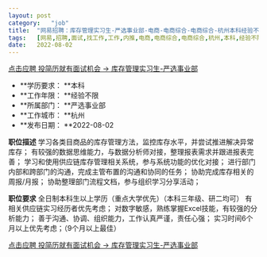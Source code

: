 ```yaml
---
layout:	post
category:	"job"
title:	"网易招聘：库存管理实习生-严选事业部-电商-电商综合-电商综合-杭州本科经验不限"
tags:	[网易,招聘,面试,找工作,工作,内推,电商,电商综合,电商综合,杭州,本科,经验不限]
date:	2022-08-02
---
```


[点击应聘 投简历就有面试机会 -> 库存管理实习生-严选事业部](http://mobile.bole.netease.com/bole/boleDetail?id=41997&employeeId=346f03c3cda5f04c&key=all)



- **学历要求： **本科
- **工作年限： **经验不限
- **所属部门： **严选事业部
- **工作城市： **杭州
- **发布日期： **2022-08-02



**职位描述**
学习各类目商品的库存管理方法，监控库存水平，并尝试推进解决异常库存；
有较强的数据思维能力，与数据分析师对接，整理报表需求并跟进报表完善；
学习和使用供应链库存管理相关系统，参与系统功能的优化对接；
进行部门内部和跨部门的沟通，完成主管布置的沟通和协同的任务；
协助完成库存相关的周报/月报；
协助整理部门流程文档，参与组织学习分享活动；




**职位要求**
全日制本科生以上学历（重点大学优先）（本科三年级、研二均可）
有相关供应链实习经历者优先考虑；
对数字敏感，熟练掌握Excel技能，有较强的分析能力；
善于沟通、协调、组织能力，工作认真严谨，责任心强；
实习时间6个月以上优先考虑；（9个月以上最佳）



[点击应聘 投简历就有面试机会 -> 库存管理实习生-严选事业部](http://mobile.bole.netease.com/bole/boleDetail?id=41997&employeeId=346f03c3cda5f04c&key=all)
